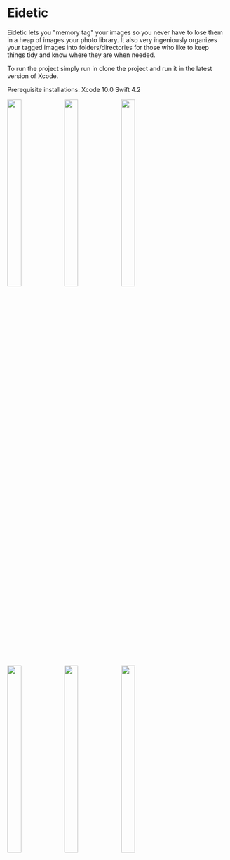 # Eidetic

Eidetic lets you "memory tag" your images so you never have to lose them in a heap of images your photo library. 
It also very ingeniously organizes your tagged images into folders/directories for those who like to keep things tidy and know where they are when needed.

To run the project simply run in clone the project and run it in the latest version of Xcode.

Prerequisite installations: 
Xcode 10.0
Swift 4.2

<img src="https://s3.us-east-2.amazonaws.com/samcasmbucket/image00001.png" width="25%" height="33%">
<img src="https://s3.us-east-2.amazonaws.com/samcasmbucket/image00002.png" width="25%" height="33%">
<img src="https://s3.us-east-2.amazonaws.com/samcasmbucket/image00003.png" width="25%" height="33%">
<img src="https://s3.us-east-2.amazonaws.com/samcasmbucket/image00004.png" width="25%" height="33%">
<img src="https://s3.us-east-2.amazonaws.com/samcasmbucket/image00006.png" width="25%" height="33%">
<img src="https://s3.us-east-2.amazonaws.com/samcasmbucket/image00007.png" width="25%" height="33%">

